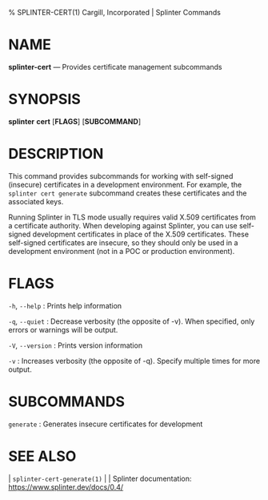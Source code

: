 % SPLINTER-CERT(1) Cargill, Incorporated | Splinter Commands
<!--
  Copyright 2018-2021 Cargill Incorporated
  Licensed under Creative Commons Attribution 4.0 International License
  https://creativecommons.org/licenses/by/4.0/
-->

NAME
====

**splinter-cert** — Provides certificate management subcommands

SYNOPSIS
========

**splinter** **cert** \[**FLAGS**\] \[**SUBCOMMAND**\]

DESCRIPTION
===========

This command provides subcommands for working with self-signed (insecure)
certificates in a development environment. For example, the `splinter cert
generate` subcommand creates these certificates and the associated keys.

Running Splinter in TLS mode usually requires valid X.509 certificates from a
certificate authority. When developing against Splinter, you can use self-signed
development certificates in place of the X.509 certificates. These self-signed
certificates are insecure, so they should only be used in a development
environment (not in a POC or production environment).

FLAGS
=====

`-h`, `--help`
: Prints help information

`-q`, `--quiet`
: Decrease verbosity (the opposite of -v). When specified, only errors or
  warnings will be output.

`-V`, `--version`
: Prints version information

`-v`
: Increases verbosity (the opposite of -q). Specify multiple times for more
  output.

SUBCOMMANDS
===========

`generate`
: Generates insecure certificates for development

SEE ALSO
========
| `splinter-cert-generate(1)`
|
| Splinter documentation: https://www.splinter.dev/docs/0.4/
